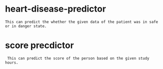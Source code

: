 # heart-disease-predictor 
    This can predict the whether the given data of the patient was in safe or in danger state.
# score precdictor    
     This can predict the score of the person based on the given study hours.
